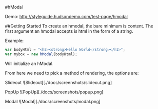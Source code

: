 #hModal

Demo: 
http://styleguide.hudsondemo.com/test-page/hmodal

##Getting Started
To create an hmodal, the bare minimum is content. The first argument an hmodal accepts is html in the form of a string.

Example:
```javascript
var bodyHtml = "<h2><strong>Hello World</strong></h2>";
var mybox = new hModal(bodyHtml);
```
Will initialize an hModal.

From here we need to pick a method of rendering, the options are:

Slideout
![Slideout][./docs/screenshots/slideout.png]

PopUp
![PopUp][./docs/screenshots/popup.png]

Modal
![Modal][./docs/screenshots/modal.png]